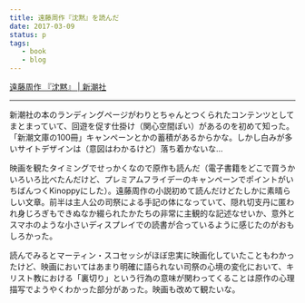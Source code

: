 ```yaml
---
title: 遠藤周作『沈黙』を読んだ
date: 2017-03-09
status: p
tags:
   - book
   - blog
---
```


[遠藤周作 『沈黙』 \| 新潮社](http://www.shinchosha.co.jp/book/112315/)

---

新潮社の本のランディングページがわりとちゃんとつくられたコンテンツとしてまとまっていて、回遊を促す仕掛け（関心空間ぽい）があるのを初めて知った。「新潮文庫の100冊」キャンペーンとかの蓄積があるからかな。しかし白みが多いサイトデザインは（意図はわかるけど）落ち着かないな…

映画を観たタイミングでせっかくなので原作も読んだ（電子書籍をどこで買うかいろいろ比べたんだけど、プレミアムフライデーのキャンペーンでポイントがいちばんつくKinoppyにした）。遠藤周作の小説初めて読んだけどたしかに素晴らしい文章。前半は主人公の司祭による手記の体になっていて、隠れ切支丹に匿われ身じろぎもできぬなか綴られたかたちの非常に主観的な記述なせいか、意外とスマホのような小さいディスプレイでの読書が合っているように感じたのがおもしろかった。

読んでみるとマーティン・スコセッシがほぼ忠実に映画化していたこともわかったけど、映画においてはあまり明確に語られない司祭の心境の変化において、キリスト教における「裏切り」という行為の意味が関わってくることは原作の心理描写でようやくわかった部分があった。映画も改めて観たいな。
